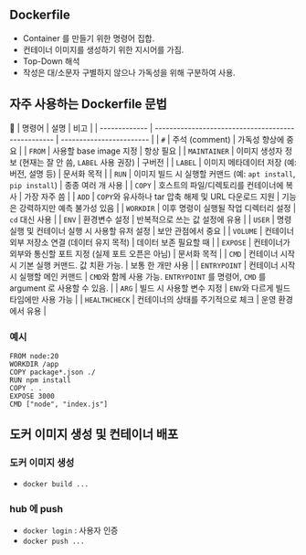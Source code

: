 ## Dockerfile
- Container 를 만들기 위한 명령어 집합.
- 컨테이너 이미지를 생성하기 위한 지시어를 가짐.
- Top-Down 해석
- 작성은 대/소문자 구별하지 않으나 가독성을 위해 구분하여 사용.

## 자주 사용하는 Dockerfile 문법
🤖
| 명령어           | 설명                                                 | 비고                       |
| ------------- | -------------------------------------------------- | ------------------------ |
| `#`           | 주석 (comment)                                       | 가독성 향상에 중요               |
| `FROM`        | 사용할 base image 지정                                  | 항상 필요                    |
| `MAINTAINER`  | 이미지 생성자 정보 (현재는 잘 안 씀, `LABEL` 사용 권장)              | 구버전                      |
| `LABEL`       | 이미지 메타데이터 저장 (예: 버전, 설명 등)                         | 문서화 목적                   |
| `RUN`         | 이미지 빌드 시 실행할 커맨드 (예: `apt install`, `pip install`) | 종종 여러 개 사용               |
| `COPY`        | 호스트의 파일/디렉토리를 컨테이너에 복사                             | 가장 자주 씀                  |
| `ADD`         | `COPY`와 유사하나 tar 압축 해제 및 URL 다운로드 지원               | 기능은 강력하지만 예측 불가성 있음      |
| `WORKDIR`     | 이후 명령이 실행될 작업 디렉터리 설정                              | `cd` 대신 사용               |
| `ENV`         | 환경변수 설정                                            | 반복적으로 쓰는 값 설정에 유용        |
| `USER`        | 명령 실행 및 컨테이너 실행 시 사용할 유저 설정                        | 보안 관점에서 중요               |
| `VOLUME`      | 컨테이너 외부 저장소 연결 (데이터 유지 목적)                         | 데이터 보존 필요할 때             |
| `EXPOSE`      | 컨테이너가 외부와 통신할 포트 지정 (실제 포트 오픈은 아님)                 | 문서화 목적                   |
| `CMD`         | 컨테이너 시작 시 기본 실행 커맨드. 값 치환 가능.                      | 보통 한 개만 사용               |
| `ENTRYPOINT`  | 컨테이너 시작 시 실행할 메인 커맨드                               | `CMD`와 함께 사용 가능. `ENTRYPOINT` 를 명령어, `CMD` 를 argument 로 사용할 수 있음.          |
| `ARG`         | 빌드 시 사용할 변수 지정                                     | `ENV`와 다르게 빌드 타임에만 사용 가능 |
| `HEALTHCHECK` | 컨테이너의 상태를 주기적으로 체크                                 | 운영 환경에서 유용               |

### 예시
```
FROM node:20
WORKDIR /app
COPY package*.json ./
RUN npm install
COPY . .
EXPOSE 3000
CMD ["node", "index.js"]
```

## 도커 이미지 생성 및 컨테이너 배포
### 도커 이미지 생성
- `docker build ...`

### hub 에 push
- `docker login` : 사용자 인증
- `docker push ...`

### 